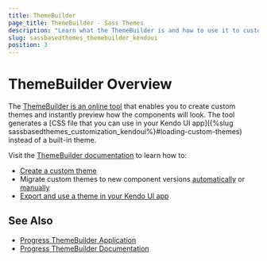 ```yaml
---
title: ThemeBuilder
page_title: ThemeBuilder - Sass Themes
description: "Learn what the ThemeBuilder is and how to use it to customize the appearance of the Kendo UI for jQuery components in your applications."
slug: sassbasedthemes_themebuilder_kendoui
position: 3
---
```


# ThemeBuilder Overview

The [ThemeBuilder is an online tool](https://themebuilderapp.telerik.com) that enables you to create custom themes and instantly preview how the components will look. The tool generates a [CSS file that you can use in your Kendo UI app]({%slug sassbasedthemes_customization_kendoui%}#loading-custom-themes) instead of a built-in theme.

Visit the [ThemeBuilder documentation](https://docs.telerik.com/themebuilder) to learn how to:

* [Create a custom theme](https://docs.telerik.com/themebuilder/get-started/first-steps-theme-builder)
* Migrate custom themes to new component versions [automatically](https://docs.telerik.com/themebuilder/web-app/automatic-migrations) or [manually](https://docs.telerik.com/themebuilder/web-app/migrating-projects)
* [Export and use a theme in your Kendo UI app](https://docs.telerik.com/themebuilder/exported-package)

## See Also

* [Progress ThemeBuilder Application](https://themebuilderapp.telerik.com)
* [Progress ThemeBuilder Documentation](https://docs.telerik.com/themebuilder)
